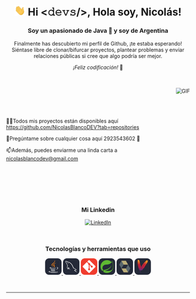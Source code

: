
<h1 align="center"><img src="https://raw.githubusercontent.com/ABSphreak/ABSphreak/master/gifs/Hi.gif" width="30px" /> Hi <𝚍𝚎𝚟𝚜/>, Hola soy, Nicolás! </h1>
<h3 align="center">Soy un apasionado de Java 🧡 y soy de Argentina </h3>

<div align="center">
Finalmente has descubierto mi perfil de Github, ¡te estaba esperando!
Siéntase libre de clonar/bifurcar proyectos, plantear problemas y enviar relaciones públicas si cree que algo podría ser mejor.
 <br>

<i>¡Feliz codificación!</i> 🚀
</br>
</br>
</br>
</div>

<div>
<img align="right" alt="GIF" src="https://i.pinimg.com/originals/e4/26/70/e426702edf874b181aced1e2fa5c6cde.gif" />
</div>

<br>
<br>
<br>
<br>

  <div>

👨‍💻Todos mis proyectos están disponibles aquí https://github.com/NicolasBlancoDEV?tab=repositories

💬Pregúntame sobre cualquier cosa aquí 2923543602 📱

📫Además, puedes enviarme una linda carta a nicolasblancodev@gmail.com
</div>
<br>
<br>
<br>
<br>
<br>

<div>

</summary>

</p>

</div>

<div align="center">
<h3>Mi Linkedin</h3>
<p>

<a href="https://www.linkedin.com/in/nicol%C3%A1s-blanco-b814b6271/" target="_blank"><img alt="LinkedIn" src="https://img.shields.io/badge/linkedin-%230077B5.svg?&style=for-the-badge&logo=linkedin&logoColor=white" /></a> 

</p>
</div>

<br/>

<div align="center">
<h3>Tecnologías y herramientas que uso</h3> 

<a href="https://laravel.com" target="_blank"> <img src="https://github.com/tandpfun/skill-icons/blob/main/icons/Java-Dark.svg" width="45" height="45"/> </a> 
<a href="https://laravel.com" target="_blank"> <img src="https://github.com/tandpfun/skill-icons/blob/main/icons/MySQL-Dark.svg" width="45" height="45"/> </a> 
 <a href="https://laravel.com" target="_blank"> <img src="https://github.com/tandpfun/skill-icons/blob/main/icons/Git.svg" width="45" height="45"/> </a> 
<a href="https://laravel.com" target="_blank"> <img src="https://github.com/tandpfun/skill-icons/blob/main/icons/Spring-Dark.svg" width="45" height="45"/> </a> 
 <a href="https://laravel.com" target="_blank"> <img src="https://github.com/tandpfun/skill-icons/blob/main/icons/Hibernate-Dark.svg" width="45" height="45"/> </a> 
  <a href="https://laravel.com" target="_blank"> <img src="https://github.com/tandpfun/skill-icons/blob/main/icons/Maven-Dark.svg" width="45" height="45"/> </a> 


</div>

<br>


-----

